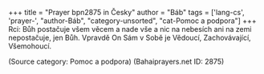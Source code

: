 +++
title = "Prayer bpn2875 in Česky"
author = "Báb"
tags = ['lang-cs', 'prayer-', "author-Báb", "category-unsorted", "cat-Pomoc a podpora"]
+++
Rci: Bůh postačuje všem věcem a nade vše a nic na nebesích ani na zemi nepostačuje, jen Bůh. Vpravdě On Sám v Sobě je Vědoucí, Zachovávající, Všemohoucí.

(Source category: Pomoc a podpora)
(Bahaiprayers.net ID: 2875)
